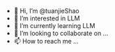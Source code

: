 - 👋 Hi, I’m @tuanjieShao
- 👀 I’m interested in LLM
- 🌱 I’m currently learning LLM
- 💞️ I’m looking to collaborate on ...
- 📫 How to reach me ...

<!---
tuanjieShao/tuanjieShao is a ✨ special ✨ repository because its `README.md` (this file) appears on your GitHub profile.
You can click the Preview link to take a look at your changes.
--->
